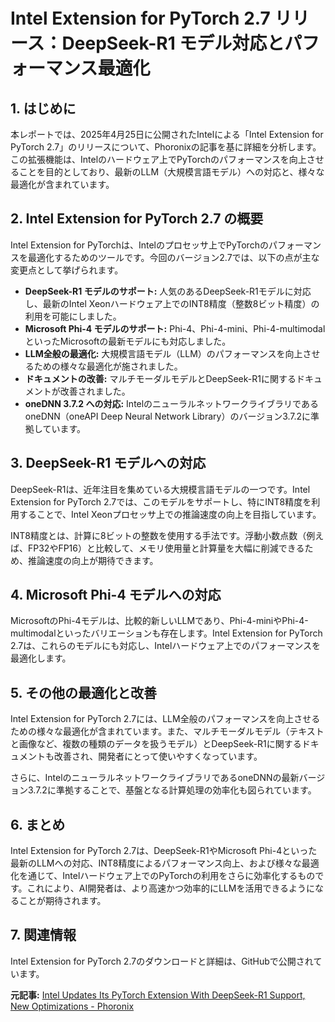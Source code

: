 # Intel Extension for PyTorch 2.7 リリース：DeepSeek-R1 モデル対応とパフォーマンス最適化

## 1. はじめに

本レポートでは、2025年4月25日に公開されたIntelによる「Intel Extension for PyTorch 2.7」のリリースについて、Phoronixの記事を基に詳細を分析します。この拡張機能は、Intelのハードウェア上でPyTorchのパフォーマンスを向上させることを目的としており、最新のLLM（大規模言語モデル）への対応と、様々な最適化が含まれています。

## 2. Intel Extension for PyTorch 2.7 の概要

Intel Extension for PyTorchは、Intelのプロセッサ上でPyTorchのパフォーマンスを最適化するためのツールです。今回のバージョン2.7では、以下の点が主な変更点として挙げられます。

* **DeepSeek-R1 モデルのサポート:** 人気のあるDeepSeek-R1モデルに対応し、最新のIntel Xeonハードウェア上でのINT8精度（整数8ビット精度）の利用を可能にしました。
* **Microsoft Phi-4 モデルのサポート:** Phi-4、Phi-4-mini、Phi-4-multimodalといったMicrosoftの最新モデルにも対応しました。
* **LLM全般の最適化:** 大規模言語モデル（LLM）のパフォーマンスを向上させるための様々な最適化が施されました。
* **ドキュメントの改善:** マルチモーダルモデルとDeepSeek-R1に関するドキュメントが改善されました。
* **oneDNN 3.7.2 への対応:** IntelのニューラルネットワークライブラリであるoneDNN（oneAPI Deep Neural Network Library）のバージョン3.7.2に準拠しています。

## 3. DeepSeek-R1 モデルへの対応

DeepSeek-R1は、近年注目を集めている大規模言語モデルの一つです。Intel Extension for PyTorch 2.7では、このモデルをサポートし、特にINT8精度を利用することで、Intel Xeonプロセッサ上での推論速度の向上を目指しています。

INT8精度とは、計算に8ビットの整数を使用する手法です。浮動小数点数（例えば、FP32やFP16）と比較して、メモリ使用量と計算量を大幅に削減できるため、推論速度の向上が期待できます。

## 4. Microsoft Phi-4 モデルへの対応

MicrosoftのPhi-4モデルは、比較的新しいLLMであり、Phi-4-miniやPhi-4-multimodalといったバリエーションも存在します。Intel Extension for PyTorch 2.7は、これらのモデルにも対応し、Intelハードウェア上でのパフォーマンスを最適化します。

## 5. その他の最適化と改善

Intel Extension for PyTorch 2.7には、LLM全般のパフォーマンスを向上させるための様々な最適化が含まれています。また、マルチモーダルモデル（テキストと画像など、複数の種類のデータを扱うモデル）とDeepSeek-R1に関するドキュメントも改善され、開発者にとって使いやすくなっています。

さらに、IntelのニューラルネットワークライブラリであるoneDNNの最新バージョン3.7.2に準拠することで、基盤となる計算処理の効率化も図られています。

## 6. まとめ

Intel Extension for PyTorch 2.7は、DeepSeek-R1やMicrosoft Phi-4といった最新のLLMへの対応、INT8精度によるパフォーマンス向上、および様々な最適化を通じて、Intelハードウェア上でのPyTorchの利用をさらに効率化するものです。これにより、AI開発者は、より高速かつ効率的にLLMを活用できるようになることが期待されます。

## 7. 関連情報

Intel Extension for PyTorch 2.7のダウンロードと詳細は、GitHubで公開されています。



**元記事:** [Intel Updates Its PyTorch Extension With DeepSeek-R1 Support, New Optimizations - Phoronix](https://www.phoronix.com/news/Intel-PyTorch-Extension-2.7)